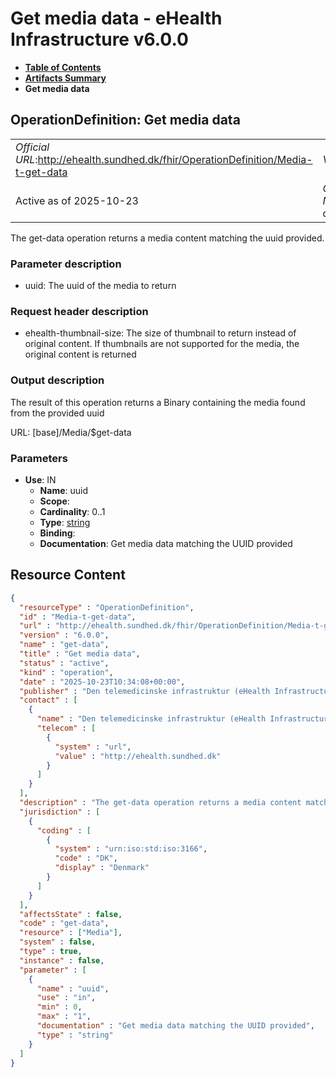 # Get media data - eHealth Infrastructure v6.0.0

* [**Table of Contents**](toc.md)
* [**Artifacts Summary**](artifacts.md)
* **Get media data**

## OperationDefinition: Get media data 

| | |
| :--- | :--- |
| *Official URL*:http://ehealth.sundhed.dk/fhir/OperationDefinition/Media-t-get-data | *Version*:6.0.0 |
| Active as of 2025-10-23 | *Computable Name*:get-data |

 
The get-data operation returns a media content matching the uuid provided. 

### Parameter description

 
* uuid: The uuid of the media to return
 

### Request header description

 
* ehealth-thumbnail-size: The size of thumbnail to return instead of original content. If thumbnails are not supported for the media, the original content is returned
 

### Output description

 
The result of this operation returns a Binary containing the media found from the provided uuid 

URL: [base]/Media/$get-data

### Parameters

* **Use**: IN
  * **Name**: uuid
  * **Scope**: 
  * **Cardinality**: 0..1
  * **Type**: [string](http://hl7.org/fhir/R4/datatypes.html#string)
  * **Binding**: 
  * **Documentation**: Get media data matching the UUID provided



## Resource Content

```json
{
  "resourceType" : "OperationDefinition",
  "id" : "Media-t-get-data",
  "url" : "http://ehealth.sundhed.dk/fhir/OperationDefinition/Media-t-get-data",
  "version" : "6.0.0",
  "name" : "get-data",
  "title" : "Get media data",
  "status" : "active",
  "kind" : "operation",
  "date" : "2025-10-23T10:34:08+00:00",
  "publisher" : "Den telemedicinske infrastruktur (eHealth Infrastructure)",
  "contact" : [
    {
      "name" : "Den telemedicinske infrastruktur (eHealth Infrastructure)",
      "telecom" : [
        {
          "system" : "url",
          "value" : "http://ehealth.sundhed.dk"
        }
      ]
    }
  ],
  "description" : "The get-data operation returns a media content matching the uuid provided.\n\n\n### Parameter description\n- uuid: The uuid of the media to return\n\n\n### Request header description\n- ehealth-thumbnail-size: The size of thumbnail to return instead of original content. If thumbnails are not supported for the media, the original content is returned\n\n\n### Output description\nThe result of this operation returns a Binary containing the media found from the provided uuid",
  "jurisdiction" : [
    {
      "coding" : [
        {
          "system" : "urn:iso:std:iso:3166",
          "code" : "DK",
          "display" : "Denmark"
        }
      ]
    }
  ],
  "affectsState" : false,
  "code" : "get-data",
  "resource" : ["Media"],
  "system" : false,
  "type" : true,
  "instance" : false,
  "parameter" : [
    {
      "name" : "uuid",
      "use" : "in",
      "min" : 0,
      "max" : "1",
      "documentation" : "Get media data matching the UUID provided",
      "type" : "string"
    }
  ]
}

```
